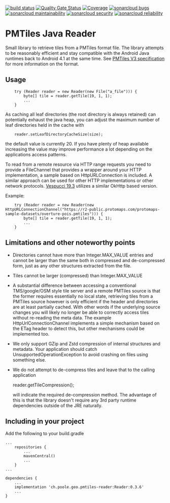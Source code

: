 [![build status](https://github.com/simonpoole/pmtiles-reader/actions/workflows/javalib.yml/badge.svg)](https://github.com/simonpoole/pmtiles-reader/actions) [![Quality Gate Status](https://sonarcloud.io/api/project_badges/measure?project=pmtiles-reader&metric=alert_status)](https://sonarcloud.io/dashboard?id=pmtiles-reader) [![Coverage](https://sonarcloud.io/api/project_badges/measure?project=pmtiles-reader&metric=coverage)](https://sonarcloud.io/dashboard?id=pmtiles-reader) [![sonarcloud bugs](https://sonarcloud.io/api/project_badges/measure?project=pmtiles-reader&metric=bugs)](https://sonarcloud.io/component_measures?id=pmtiles-reader&metric=bugs) [![sonarcloud maintainability](https://sonarcloud.io/api/project_badges/measure?project=pmtiles-reader&metric=sqale_rating)](https://sonarcloud.io/component_measures?id=pmtiles-reader&metric=Maintainability) [![sonarcloud security](https://sonarcloud.io/api/project_badges/measure?project=pmtiles-reader&metric=security_rating)](https://sonarcloud.io/component_measures?id=pmtiles-reader&metric=Security) [![sonarcloud reliability](https://sonarcloud.io/api/project_badges/measure?project=pmtiles-reader&metric=reliability_rating)](https://sonarcloud.io/component_measures?id=pmtiles-reader&metric=Reliability)


# PMTiles Java Reader

Small library to retrieve tiles from a PMTiles format file. The library attempts to be reasonably efficient and stay compatible with the Android Java runtimes back to Android 4.1 at the same time.
See [PMTiles V3 specification](https://github.com/protomaps/PMTiles/blob/main/spec/v3/spec.md) for more information on the format.


## Usage

        try (Reader reader = new Reader(new File("a_file"))) {
            byte[] tile = reader.getTile(19, 1, 1);
            ...  
        }
    
As caching all leaf directories (the root directory is always retained) can potentially exhaust the java heap, you can adjust the maximum number of leaf directories held in the cache with

        reader.setLeafDirectoryCacheSize(size);
    
the default value is currently 20. If you have plenty of heap available increasing the value may improve performance a lot depending on the applications access patterns.

To read from a remote resource via HTTP range requests you need to provide a FileChannel that provides a wrapper around your HTTP implementation, a sample based on HttpURLConnection is included. A similar approach can be used for other HTTP implementations or other network protocols. [Vespucci 19.3](https://github.com/MarcusWolschon/osmeditor4android) utilizes a similar OkHttp based version.

Example:

        try (Reader reader = new Reader(new HttpURLConnectionChannel("https://r2-public.protomaps.com/protomaps-sample-datasets/overture-pois.pmtiles"))) {
            byte[] tile = reader.getTile(19, 1, 1);
            ...  
        }

## Limitations and other noteworthy points

- Directories cannot have more than Integer.MAX_VALUE entries and cannot be larger than the same both in compressed and de-compressed form, just as any other structures extracted from the file. 
- Tiles cannot be larger (compressed) than Integer.MAX_VALUE
- A substantial difference between accessing a conventional TMS/google/OSM style tile server and a remote PMTiles source is that the former requires essentially no local state, retrieving tiles
from a PMTiles source however is only efficient if the header and directories are at least partially cached. With other words if the underlying source changes you will likely no
longer be able to correctly access tiles without re-reading the meta data. The example HttpUrlConnectionChannel implements a simple mechanism based on the ETag header to detect this, but other 
mechanisms could be implemented too. 
- We only support GZip and Zstd compression of internal structures and metadata. Your application should catch UnsupportedOperationException to avoid crashing on files using something else. 
- We do not attempt to de-compress tiles and leave that to the calling application
    
    reader.getTileCompression();
  
  will indicate the required de-compression method. The advantage of this is that the library doesn't require any 3rd party runtime dependencies outside of the JRE naturally.

    
## Including in your project

Add the following to your build.gradle

	...
	    repositories {
	        ...   
	        mavenCentral()
	        ...              
	    }
	...
	
	dependencies {
	    ...
	    implementation 'ch.poole.geo.pmtiles-reader:Reader:0.3.6'
	    ...
	}
